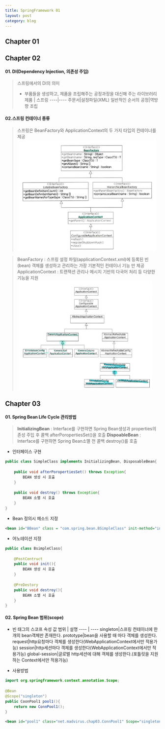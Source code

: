 ```yaml
---
title: SpringFramework 01 
layout: post
category: blog
---
```

## **Chapter 01** 


## **Chapter 02** 
#### 01. DI(Dependency Injection, 의존성 주입)
> 스프링에서의 DI의 의미
> - 부품들을 생성하고, 제품을 조립해주는 공정과정을 대신해 주는 라이브러리	
>제품 | 스프링
>----|----
>주문서|설정파일(XML)
>일반적인 순서의 공정|역방향 조립

#### 02.스프링 컨테이너 종류
> 스프링은 BeanFactory와 ApplicationContext의 두 가지 타입의 컨테이너를 제공
> ![Alt text](/uploads/beanFac.png)

> BeanFactory : 스프링 설정 파일(applicationContext.xml)에 등록된 빈(bean) 객체를 생성하고 관리하는 가장 기본적인 컨테이너 기능 만 제공
>  ApplicationContext : 트랜잭션 관리나 메시지 기반의 다국어 처리 등 다양한 기능을 지원
>  ![Alt text](/uploads/appContext.png)

## **Chapter 03** 
#### 01. Spring Bean Life Cycle 관리방법
> **InitializingBean** : Interface를 구현하면 Spring Bean생성과 properties의존성 주입 후 콜백 afterPoropertiesSet()을 호출
> **DispoableBean** : Interface를 구현하면 Spring Bean소멸 전 콜백 destroy()를 호출

* 인터페이스 구현
```java
public class SimpleClass implements InitializingBean, DisposableBean{

	public void afterPoropertiesSet() throws Exception{
		BEAN 생성 시 호출
	}

	public void destroy() throws Exception{
		BEAN 소멸 시 호출
	}
}
```
* Bean 정의시 메소드 지정
```xml
<bean id="BBean" class = "com.spring.bean.BSimpleClass" init-method="init" destroy-method="destory"/>
```
* 어노테이션 지정
```java
public class BsimpleClass{
	
	@PostContruct
	public void init(){
		BEAN 생성 시 호출
	}
	
	@PreDestory
	public void destroy(){
		BEAN 소멸 시 호출
	}	
}
```

#### 02. Spring Bean 범위(scope)
* 빈 태그의 스코프 속성 값
범위 | 설명
---- | ----
singleton|스프링 컨테이너에 한개의 bean객체만 존재한다.
prototype|bean을 사용할 때 마다 객체를 생성한다.
request|http요청마다 객체를 생성한다(WebApplicationContext에서만 적용가능)
session|http세션마다 객체를 생성한다(WebApplicationContext에서만 적용가능)
global-session|글로벌 http세션에 대해 객체를 생성한다.(포틀릿을 지원하는 Context에서만 적용가능)


* 사용방법
```java
import org.springframework.context.annotation.Scope;

@Bean
@Scope("singleton")
public CoonPool1 pool1(){
	return new ConnPool1();
}
```
```xml
<bean id="pool1" class="net.madvirus.chap03.ConnPool1" Scope="singleton"/>
```


